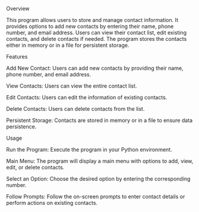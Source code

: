 Overview

This program allows users to store and manage contact information. It provides options to add new contacts by entering their name, phone number, and email address. Users can view their contact list, edit existing contacts, and delete contacts if needed. The program stores the contacts either in memory or in a file for persistent storage.


Features

Add New Contact: Users can add new contacts by providing their name, phone number, and email address.


View Contacts: Users can view the entire contact list.


Edit Contacts: Users can edit the information of existing contacts.


Delete Contacts: Users can delete contacts from the list.


Persistent Storage: Contacts are stored in memory or in a file to ensure data persistence.



Usage

Run the Program: Execute the program in your Python environment.


Main Menu: The program will display a main menu with options to add, view, edit, or delete contacts.


Select an Option: Choose the desired option by entering the corresponding number.


Follow Prompts: Follow the on-screen prompts to enter contact details or perform actions on existing contacts.
